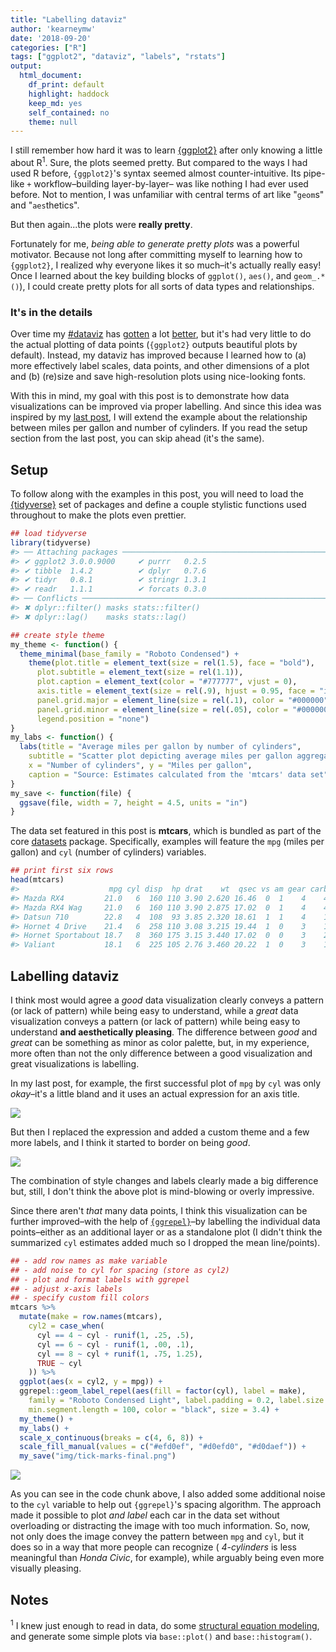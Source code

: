 ```yaml
---
title: "Labelling dataviz"
author: 'kearneymw'
date: '2018-09-20'
categories: ["R"]
tags: ["ggplot2", "dataviz", "labels", "rstats"]
output: 
  html_document: 
    df_print: default
    highlight: haddock
    keep_md: yes
    self_contained: no
    theme: null
---
```





I still remember how hard it was to learn [{ggplot2}](https://ggplot2.tidyverse.org)
after only knowing a little about R<sup>1</sup>. Sure, the plots seemed pretty. 
But compared to the ways I had used R before, `{ggplot2}`'s syntax seemed almost 
counter-intuitive. Its pipe-like `+` workflow–building layer-by-layer–
was like nothing I had ever used before. Not to mention, I was unfamiliar 
with central terms of art like "`geom`s" and "`aes`thetics". 

But then again...the plots were **really pretty**.

Fortunately for me, _being able to generate pretty plots_ was a powerful 
motivator. Because not long after committing myself to learning how to `{ggplot2}`, 
I realized why everyone likes it so much–it's actually really 
easy! Once I learned about the key building blocks of `ggplot()`, `aes()`, 
and `geom_.*()`), I could create pretty plots for all sorts of data types and 
relationships.

### It's in the details

Over time my [#dataviz](https://twitter.com/search?q=%23rstats%20%23dataviz&src=typed_query&f=image)
has [gotten](https://twitter.com/kearneymw/status/762833157578162180/photo/1) a lot [better](https://twitter.com/kearneymw/status/1040702237310365701/photo/1), but it's had very little 
to do the actual plotting of data points (`{ggplot2}` outputs beautiful plots by 
default). Instead, my dataviz has improved because I learned how to (a) more 
effectively label scales, data points, and other dimensions of a plot and (b) 
(re)size and save high-resolution plots using nice-looking fonts.

With this in mind, my goal with this post is to demonstrate how data 
visualizations can be improved via proper labelling. And since this idea was 
inspired by my [last post](post/2018-09-17-tick-marks-var-names-and-ggplot2),
I will extend the example about the relationship between miles per gallon and 
number of cylinders. If you read the setup section from the last post, you can 
skip ahead (it's the same).

## Setup

To follow along with the examples in this post, you will need to load the 
[{tidyverse}](https://tidyverse.org) set of packages and define a couple stylistic 
functions used throughout to make the plots even prettier.


```r
## load tidyverse
library(tidyverse)
#> ── Attaching packages ───────────────────────────────────────────────────── tidyverse 1.2.1 ──
#> ✔ ggplot2 3.0.0.9000     ✔ purrr   0.2.5     
#> ✔ tibble  1.4.2          ✔ dplyr   0.7.6     
#> ✔ tidyr   0.8.1          ✔ stringr 1.3.1     
#> ✔ readr   1.1.1          ✔ forcats 0.3.0
#> ── Conflicts ──────────────────────────────────────────────────────── tidyverse_conflicts() ──
#> ✖ dplyr::filter() masks stats::filter()
#> ✖ dplyr::lag()    masks stats::lag()

## create style theme
my_theme <- function() {
  theme_minimal(base_family = "Roboto Condensed") + 
    theme(plot.title = element_text(size = rel(1.5), face = "bold"), 
      plot.subtitle = element_text(size = rel(1.1)),
      plot.caption = element_text(color = "#777777", vjust = 0),
      axis.title = element_text(size = rel(.9), hjust = 0.95, face = "italic"),
      panel.grid.major = element_line(size = rel(.1), color = "#000000"), 
      panel.grid.minor = element_line(size = rel(.05), color = "#000000"), 
      legend.position = "none")
}
my_labs <- function() {
  labs(title = "Average miles per gallon by number of cylinders", 
    subtitle = "Scatter plot depicting average miles per gallon aggregated by number of cylinders",
    x = "Number of cylinders", y = "Miles per gallon",
    caption = "Source: Estimates calculated from the 'mtcars' data set")
}
my_save <- function(file) {
  ggsave(file, width = 7, height = 4.5, units = "in")
}
```



The data set featured in this post is **mtcars**, which is bundled as part of 
the core [datasets](https://stat.ethz.ch/R-manual/R-devel/library/datasets/html/mtcars.html) 
package. Specifically, examples will feature the `mpg` (miles per gallon) 
and `cyl` (number of cylinders) variables.


```r
## print first six rows
head(mtcars)
#>                    mpg cyl disp  hp drat    wt  qsec vs am gear carb
#> Mazda RX4         21.0   6  160 110 3.90 2.620 16.46  0  1    4    4
#> Mazda RX4 Wag     21.0   6  160 110 3.90 2.875 17.02  0  1    4    4
#> Datsun 710        22.8   4  108  93 3.85 2.320 18.61  1  1    4    1
#> Hornet 4 Drive    21.4   6  258 110 3.08 3.215 19.44  1  0    3    1
#> Hornet Sportabout 18.7   8  360 175 3.15 3.440 17.02  0  0    3    2
#> Valiant           18.1   6  225 105 2.76 3.460 20.22  1  0    3    1
```

## Labelling dataviz

I think most would agree a _good_ data visualization clearly 
conveys a pattern (or lack of pattern) while being easy to understand, while a 
_great_ data visualization conveys a pattern (or lack of pattern) while 
being easy to understand **and aesthetically pleasing**. The difference between
_good_ and _great_ can be something as minor as color palette, but, in my 
experience, more often than not the only difference between a good visualization
and great visualizations is labelling.

In my last post, for example, the first successful plot of `mpg` by `cyl` was 
only _okay_–it's a little bland and it uses an actual expression for an axis title.

<p style="align:center"> <img src="../img/tick-marks.png"> </p>

But then I replaced the expression and added a custom theme and a few more labels, 
and I think it started to border on being _good_.

<p style="align:center"> <img src="../img/with-labs.png"> </p>

The combination of style changes and labels clearly made a big difference but, still, 
I don't think the above plot is mind-blowing or overly impressive.

Since there aren't _that_ many data points, I think this visualization can be 
further improved–with the help of [`{ggrepel}`](https://github.com/slowkow/ggrepel)–by 
labelling the individual data points–either as an additional layer or as a 
standalone plot (I didn't think the summarized `cyl` estimates added much so I 
dropped the mean line/points).


```r
## - add row names as make variable
## - add noise to cyl for spacing (store as cyl2)
## - plot and format labels with ggrepel
## - adjust x-axis labels
## - specify custom fill colors
mtcars %>%
  mutate(make = row.names(mtcars),
    cyl2 = case_when(
      cyl == 4 ~ cyl - runif(1, .25, .5),
      cyl == 6 ~ cyl - runif(1, .00, .1),
      cyl == 8 ~ cyl + runif(1, .75, 1.25), 
      TRUE ~ cyl
    )) %>%
  ggplot(aes(x = cyl2, y = mpg)) + 
  ggrepel::geom_label_repel(aes(fill = factor(cyl), label = make), 
    family = "Roboto Condensed Light", label.padding = 0.2, label.size = .25, 
    min.segment.length = 100, color = "black", size = 3.4) + 
  my_theme() + 
  my_labs() + 
  scale_x_continuous(breaks = c(4, 6, 8)) + 
  scale_fill_manual(values = c("#efd0ef", "#d0efd0", "#d0daef")) +
  my_save("img/tick-marks-final.png")
```

<p style="align:center"> <img src="../img/tick-marks-final.png"> </p>

As you can see in the code chunk above, I also added some additional noise to 
the `cyl` variable to help out `{ggrepel}`'s spacing algorithm. The approach 
made it possible to plot _and label_ each car in the data set without overloading
or distracting the image with too much information. So, now, not only does the 
image convey the pattern between `mpg` and `cyl`, but it does so in a way that 
more people can recognize ( _4-cylinders_ is less meaningful than _Honda Civic_, for example),
while arguably being even more visually pleasing.

## Notes

<sup>1</sup> I knew just enough to read in data,
do some [structural equation modeling](http://lavaan.ugent.be/), and 
generate some simple plots via `base::plot()` and `base::histogram()`.
